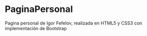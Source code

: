 # PaginaPersonal
Pagina personal de Igor Fefelov, realizada en HTML5 y CSS3 con implementación de Bootstrap
